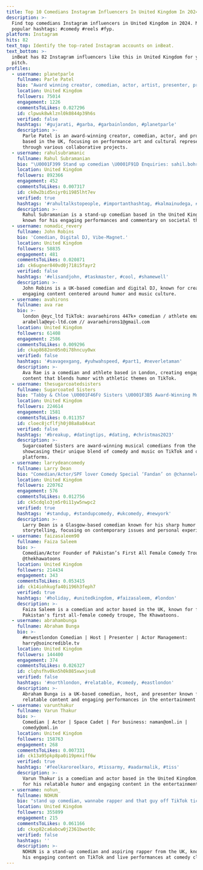 ```yaml
---
title: Top 10 Comedians Instagram Influencers In United Kingdom In 2024
description: >-
  Find top comedians Instagram influencers in United Kingdom in 2024. Most
  popular hashtags: #comedy #reels #fyp.
platform: Instagram
hits: 82
text_top: Identify the top-rated Instagram accounts on inBeat.
text_bottom: >-
  inBeat has 82 Instagram influencers like this in United Kingdom for you to
  pitch.
profiles:
  - username: planetparle
    fullname: Parle Patel
    bio: "Award winning creator, comedian, actor, artist, presenter, producer, performer \U0001F3AD\U0001F3A8\U0001F3A5\U0001F604\U0001F495\U0001F9FF Co-founder of @garbaflow \U0001F57A\U0001F3FE\U0001F483\U0001F3FE @houseofruhi\U0001F9F5\U0001FAA1 @longroadeast \U0001F4A1\U0001F39E️"
    location: United Kingdom
    followers: 75014
    engagement: 1226
    commentsToLikes: 0.027296
    id: clpwuk8wklznl0k0844p39h6s
    verified: false
    hashtags: '#gujarati, #garba, #garbainlondon, #planetparle'
    description: >-
      Parle Patel is an award-winning creator, comedian, actor, and producer
      based in the UK, focusing on performance art and cultural representation
      through various collaborative projects.
  - username: rahulsubramanic
    fullname: Rahul Subramanian
    bio: "\U0001F399️ Stand up comedian \U0001F91D Enquiries: sahil.bohra@oml.in (@sahilbohra08 )"
    location: United Kingdom
    followers: 892366
    engagement: 452
    commentsToLikes: 0.007317
    id: ck0w2bid5niyr0i1985lht7ev
    verified: true
    hashtags: '#rahultalkstopeople, #importanthashtag, #kalmainudega, #coyg'
    description: >-
      Rahul Subramanian is a stand-up comedian based in the United Kingdom,
      known for his engaging performances and commentary on societal themes.
  - username: nomadic_revery
    fullname: John Robins
    bio: 'Comedian, Digital DJ, Vibe-Magnet.'
    location: United Kingdom
    followers: 58835
    engagement: 481
    commentsToLikes: 0.020871
    id: ck6ugner840vd0j718i5fayr2
    verified: false
    hashtags: '#elisandjohn, #taskmaster, #cool, #shamewell'
    description: >-
      John Robins is a UK-based comedian and digital DJ, known for creating
      engaging content centered around humor and music culture.
  - username: avahirons
    fullname: ava rae
    bio: >-
      london @eyc_ltd TikTok: avaraehirons 447k+ comedian / athlete email:
      arabella@eyc-ltd.com // avaraehirons1@gmail.com
    location: United Kingdom
    followers: 61408
    engagement: 2586
    commentsToLikes: 0.009296
    id: ckap8682on05n0i78hncuy0wx
    verified: false
    hashtags: '#savagexgang, #yuhwahspeed, #part1, #neverletaman'
    description: >-
      Ava Rae is a comedian and athlete based in London, creating engaging
      content that blends humor with athletic themes on TikTok.
  - username: thesugarcoatedsisters
    fullname: Sugarcoated Sisters
    bio: "Tabby & Chloe \U0001F46F‍♀️ Sisters \U0001F3B5 Award-Winning Musical Comedians \U0001F3A4✨ TikTok 880k+ thesugarcoatedsisters@gmail.com MGMT: @encantatalentmgmt ⭐️"
    location: United Kingdom
    followers: 224614
    engagement: 1581
    commentsToLikes: 0.011357
    id: cloec8jcflfjh0j08a8a84xat
    verified: false
    hashtags: '#breakup, #datingtips, #dating, #christmas2023'
    description: >-
      Sugarcoated Sisters are award-winning musical comedians from the UK,
      showcasing their unique blend of comedy and music on TikTok and other
      platforms.
  - username: larrydeancomedy
    fullname: Larry Dean
    bio: "Comedian/Actor/SPF lover Comedy Special ‘Fandan’ on @channel4 See a live show\U0001F447\U0001F3FB\U0001F921"
    location: United Kingdom
    followers: 220762
    engagement: 576
    commentsToLikes: 0.012756
    id: ck5cdqlo3jm5r0i11yw5nwpc2
    verified: true
    hashtags: '#standup, #standupcomedy, #ukcomedy, #newyork'
    description: >-
      Larry Dean is a Glasgow-based comedian known for his sharp humor and
      storytelling, focusing on contemporary issues and personal experiences.
  - username: faizasaleem90
    fullname: Faiza Saleem
    bio: >-
      Comedian/Actor Founder of Pakistan’s First All Female Comedy Troupe
      @thekhawatoons
    location: United Kingdom
    followers: 214434
    engagement: 343
    commentsToLikes: 0.053415
    id: ck14iohkugfa40i196h3feph7
    verified: true
    hashtags: '#holiday, #unitedkingdom, #faizasaleem, #london'
    description: >-
      Faiza Saleem is a comedian and actor based in the UK, known for founding
      Pakistan's first all-female comedy troupe, The Khawatoons.
  - username: abrahambunga
    fullname: Abraham Bunga
    bio: >-
      #mrwestlondon Comedian | Host | Presenter | Actor Management:
      harry@soincredible.tv
    location: United Kingdom
    followers: 144400
    engagement: 374
    commentsToLikes: 0.026327
    id: clqhsfhv0kn5h0k085xwxjsu8
    verified: false
    hashtags: '#northlondon, #relatable, #comedy, #eastlondon'
    description: >-
      Abraham Bunga is a UK-based comedian, host, and presenter known for his
      relatable content and engaging performances in the entertainment industry.
  - username: varunthakur
    fullname: Varun Thakur
    bio: >-
      Comedian | Actor | Space Cadet | For business: naman@oml.in |
      comedy@oml.in
    location: United Kingdom
    followers: 158763
    engagement: 268
    commentsToLikes: 0.007331
    id: ck13a95pkp8pa0i19pmxiff6w
    verified: true
    hashtags: '#feelkaroreelkaro, #tissarmy, #aadarmalik, #tiss'
    description: >-
      Varun Thakur is a comedian and actor based in the United Kingdom, known
      for his relatable humor and engaging content in the entertainment space.
  - username: nohun_
    fullname: NOHUN
    bio: "stand up comedian, wannabe rapper and that guy off TikTok tickets for my final stand up show at @backyardcomedyclub on sale below click the link \U0001F440"
    location: United Kingdom
    followers: 355899
    engagement: 215
    commentsToLikes: 0.061166
    id: ckxp82ca6abcw0j2361bwot0c
    verified: false
    hashtags: ''
    description: >-
      NOHUN is a stand-up comedian and aspiring rapper from the UK, known for
      his engaging content on TikTok and live performances at comedy clubs.
---
```


